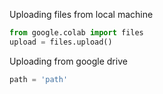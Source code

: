 Uploading files from local machine
```python
from google.colab import files
upload = files.upload()
```

Uploading from google drive
```python
path = 'path'
```